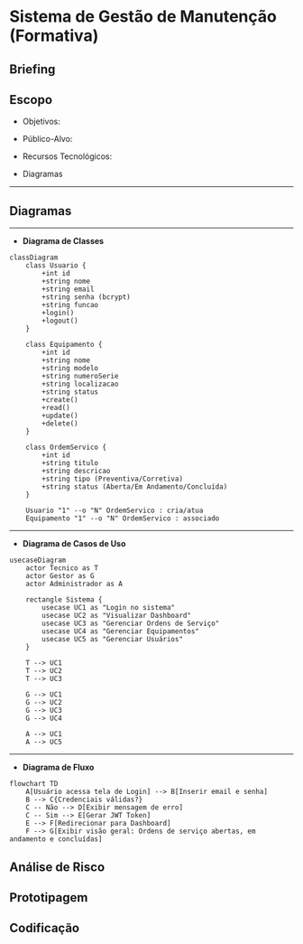 # Sistema de Gestão de Manutenção (Formativa)

## Briefing



## Escopo

- Objetivos:

- Público-Alvo:

- Recursos Tecnológicos:

- Diagramas 

----

## Diagramas 

---

- **Diagrama de Classes**

```mermaid
classDiagram
    class Usuario {
        +int id
        +string nome
        +string email
        +string senha (bcrypt)
        +string funcao
        +login()
        +logout()
    }

    class Equipamento {
        +int id
        +string nome
        +string modelo
        +string numeroSerie
        +string localizacao
        +string status
        +create()
        +read()
        +update()
        +delete()
    }

    class OrdemServico {
        +int id
        +string titulo
        +string descricao
        +string tipo (Preventiva/Corretiva)
        +string status (Aberta/Em Andamento/Concluída)
    }

    Usuario "1" --o "N" OrdemServico : cria/atua
    Equipamento "1" --o "N" OrdemServico : associado

```
-------

- **Diagrama de Casos de Uso**

```mermaid
usecaseDiagram
    actor Tecnico as T
    actor Gestor as G
    actor Administrador as A

    rectangle Sistema {
        usecase UC1 as "Login no sistema"
        usecase UC2 as "Visualizar Dashboard"
        usecase UC3 as "Gerenciar Ordens de Serviço"
        usecase UC4 as "Gerenciar Equipamentos"
        usecase UC5 as "Gerenciar Usuários"
    }

    T --> UC1
    T --> UC2
    T --> UC3

    G --> UC1
    G --> UC2
    G --> UC3
    G --> UC4

    A --> UC1
    A --> UC5

```
--------

- **Diagrama de Fluxo**

```mermaid
flowchart TD
    A[Usuário acessa tela de Login] --> B[Inserir email e senha]
    B --> C{Credenciais válidas?}
    C -- Não --> D[Exibir mensagem de erro]
    C -- Sim --> E[Gerar JWT Token]
    E --> F[Redirecionar para Dashboard]
    F --> G[Exibir visão geral: Ordens de serviço abertas, em andamento e concluídas]

```


## Análise de Risco


## Prototipagem


## Codificação

